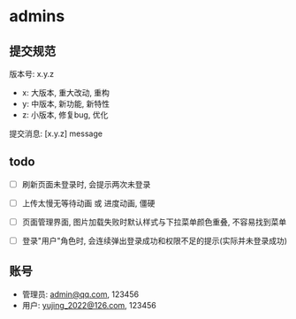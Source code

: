 # admins

## 提交规范
版本号: x.y.z
- x: 大版本, 重大改动, 重构
- y: 中版本, 新功能, 新特性
- z: 小版本, 修复bug, 优化

提交消息: [x.y.z] message

## todo
- [ ] 刷新页面未登录时, 会提示两次未登录
- [ ] 上传太慢无等待动画 或 进度动画, 僵硬
- [ ] 页面管理界面, 图片加载失败时默认样式与下拉菜单颜色重叠, 不容易找到菜单
- [ ] 登录"用户"角色时, 会连续弹出登录成功和权限不足的提示(实际并未登录成功)


## 账号
- 管理员: admin@qq.com, 123456
- 用户: yujing_2022@126.com, 123456